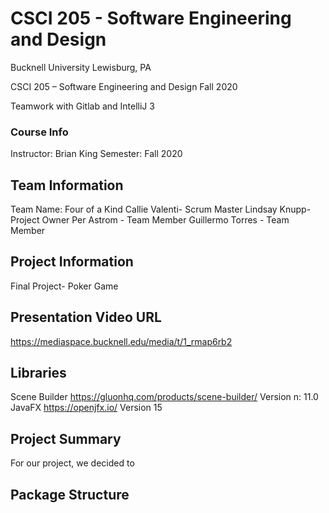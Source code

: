 # CSCI 205 - Software Engineering and Design
Bucknell University
Lewisburg, PA

CSCI 205 – Software Engineering and Design Fall 2020

Teamwork with Gitlab and IntelliJ 3
### Course Info
Instructor: Brian King
Semester: Fall 2020
## Team Information
Team Name: Four of a Kind
Callie Valenti- Scrum Master
Lindsay Knupp- Project Owner
Per Astrom - Team Member
Guillermo Torres - Team Member
## Project Information
Final Project- Poker Game
## Presentation Video URL
https://mediaspace.bucknell.edu/media/t/1_rmap6rb2
## Libraries
Scene Builder
https://gluonhq.com/products/scene-builder/
Version n: 11.0
JavaFX
https://openjfx.io/
Version 15
## Project Summary
For our project, we decided to
## Package Structure

